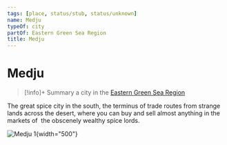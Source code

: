 ```yaml
---
tags: [place, status/stub, status/unknown]
name: Medju
typeOf: city
partOf: Eastern Green Sea Region
title: Medju
---
```

# Medju
>[!info]+ Summary
> a city in the [Eastern Green Sea Region](<./eastern-green-sea-region.md>)


The great spice city in the south, the terminus of trade routes from strange lands across the desert, where you can buy and sell almost anything in the markets of  the obscenely wealthy spice lords.

![Medju 1](../../assets/medju-1.png){width="500"}
